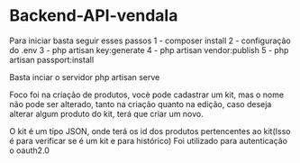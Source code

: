 # Backend-API-vendala
Para iniciar basta seguir esses passos
1 - composer install
2 - configuração do .env
3 - php artisan key:generate
4 - php artisan vendor:publish
5 - php artisan passport:install

Basta inciar o servidor
php artisan serve


Foco foi na criação de produtos, vocè pode cadastrar um kit, mas o nome não pode ser alterado, tanto na criação quanto na edição, caso deseja alterar algum produto do kit, terá que criar um novo.

O kit é um tipo JSON, onde terá os id dos produtos pertencentes ao kit(Isso é para verificar se é um kit e para histórico)
Foi utilizado para autenticação o oauth2.0

